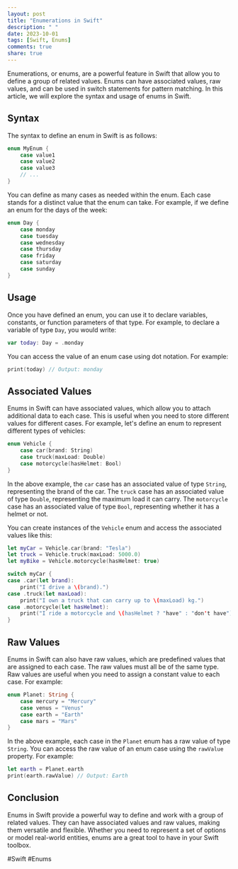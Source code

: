 ```yaml
---
layout: post
title: "Enumerations in Swift"
description: " "
date: 2023-10-01
tags: [Swift, Enums]
comments: true
share: true
---
```


Enumerations, or enums, are a powerful feature in Swift that allow you to define a group of related values. Enums can have associated values, raw values, and can be used in switch statements for pattern matching. In this article, we will explore the syntax and usage of enums in Swift.

## Syntax

The syntax to define an enum in Swift is as follows:

```swift
enum MyEnum {
    case value1
    case value2
    case value3
    // ...
}
```

You can define as many cases as needed within the enum. Each case stands for a distinct value that the enum can take. For example, if we define an enum for the days of the week:

```swift
enum Day {
    case monday
    case tuesday
    case wednesday
    case thursday
    case friday
    case saturday
    case sunday
}
```

## Usage

Once you have defined an enum, you can use it to declare variables, constants, or function parameters of that type. For example, to declare a variable of type `Day`, you would write:

```swift
var today: Day = .monday
```

You can access the value of an enum case using dot notation. For example:

```swift
print(today) // Output: monday
```

## Associated Values

Enums in Swift can have associated values, which allow you to attach additional data to each case. This is useful when you need to store different values for different cases. For example, let's define an enum to represent different types of vehicles:

```swift
enum Vehicle {
    case car(brand: String)
    case truck(maxLoad: Double)
    case motorcycle(hasHelmet: Bool)
}
```

In the above example, the `car` case has an associated value of type `String`, representing the brand of the car. The `truck` case has an associated value of type `Double`, representing the maximum load it can carry. The `motorcycle` case has an associated value of type `Bool`, representing whether it has a helmet or not.

You can create instances of the `Vehicle` enum and access the associated values like this:

```swift
let myCar = Vehicle.car(brand: "Tesla")
let truck = Vehicle.truck(maxLoad: 5000.0)
let myBike = Vehicle.motorcycle(hasHelmet: true)

switch myCar {
case .car(let brand):
    print("I drive a \(brand).")
case .truck(let maxLoad):
    print("I own a truck that can carry up to \(maxLoad) kg.")
case .motorcycle(let hasHelmet):
    print("I ride a motorcycle and \(hasHelmet ? "have" : "don't have") a helmet.")
}
```

## Raw Values

Enums in Swift can also have raw values, which are predefined values that are assigned to each case. The raw values must all be of the same type. Raw values are useful when you need to assign a constant value to each case. For example:

```swift
enum Planet: String {
    case mercury = "Mercury"
    case venus = "Venus"
    case earth = "Earth"
    case mars = "Mars"
}
```

In the above example, each case in the `Planet` enum has a raw value of type `String`. You can access the raw value of an enum case using the `rawValue` property. For example:

```swift
let earth = Planet.earth
print(earth.rawValue) // Output: Earth
```

## Conclusion

Enums in Swift provide a powerful way to define and work with a group of related values. They can have associated values and raw values, making them versatile and flexible. Whether you need to represent a set of options or model real-world entities, enums are a great tool to have in your Swift toolbox.

#Swift #Enums